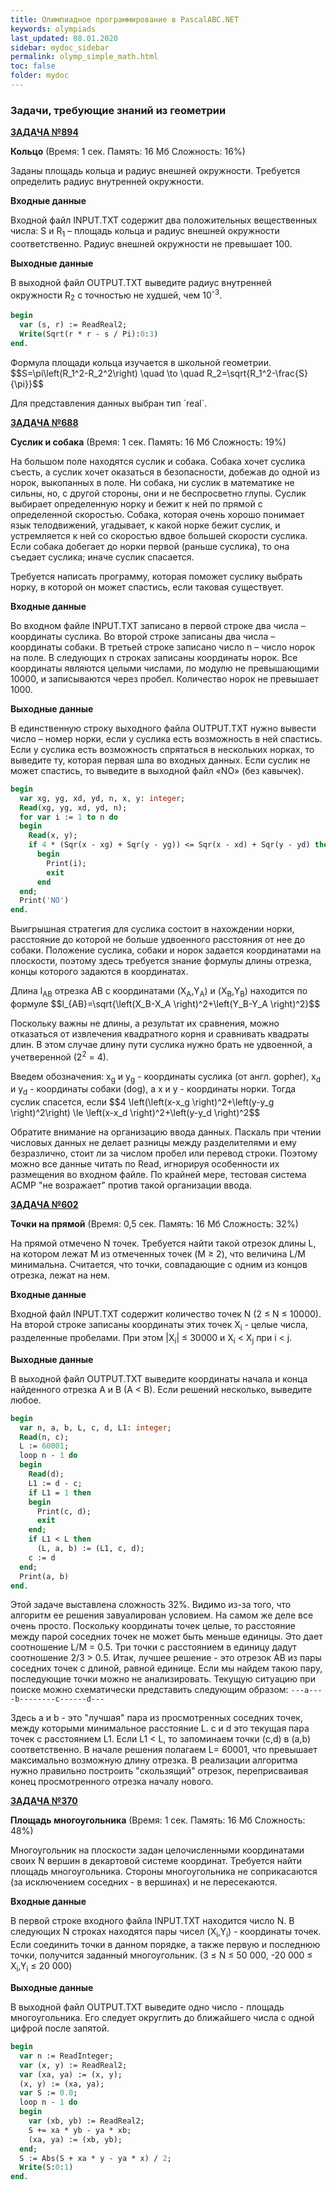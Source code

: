 ```yaml
---
title: Олимпиадное программирование в PascalABC.NET
keywords: olympiads
last_updated: 08.01.2020
sidebar: mydoc_sidebar
permalink: olymp_simple_math.html
toc: false
folder: mydoc
---
```


<script src="//i.upmath.me/latex.js"></script> 

### Задачи, требующие знаний из геометрии

[**ЗАДАЧА №894**](https://acmp.ru/index.asp?main=task&id_task=894)   
	
**Кольцо** (Время: 1 сек. Память: 16 Мб Сложность: 16%)

Заданы площадь кольца и радиус внешней окружности. Требуется определить радиус внутренней окружности. 

**Входные данные**

Входной файл INPUT.TXT содержит два положительных вещественных числа: S и R<sub>1</sub> – площадь кольца и радиус внешней окружности соответственно. Радиус внешней окружности не превышает 100.

**Выходные данные**

В выходной файл OUTPUT.TXT выведите радиус внутренней окружности R<sub>2</sub> с точностью не худшей, чем 10<sup>-3</sup>.

```pascal
begin
  var (s, r) := ReadReal2;
  Write(Sqrt(r * r - s / Pi):0:3)
end.
```

<p>Формула площади кольца изучается в школьной геометрии.
$$S=\pi\left(R_1^2-R_2^2\right) \quad \to \quad R_2=\sqrt{R_1^2-\frac{S}{\pi}}$$</p>
Для представления данных выбран тип `real`.

[**ЗАДАЧА №688**](https://acmp.ru/index.asp?main=task&id_task=688) 		
	
**Суслик и собака** (Время: 1 сек. Память: 16 Мб Сложность: 19%)

На большом поле находятся суслик и собака. Собака хочет суслика съесть, а суслик хочет оказаться в безопасности, добежав до одной из норок, выкопанных в поле. Ни собака, ни суслик в математике не сильны, но, с другой стороны, они и не беспросветно глупы. Суслик выбирает определенную норку и бежит к ней по прямой с определенной скоростью. Собака, которая очень хорошо понимает язык телодвижений, угадывает, к какой норке бежит суслик, и устремляется к ней со скоростью вдвое большей скорости суслика. Если собака добегает до норки первой (раньше суслика), то она съедает суслика; иначе суслик спасается.

Требуется написать программу, которая поможет суслику выбрать норку, в которой он может спастись, если таковая существует.

**Входные данные**

Во входном файле INPUT.TXT записано в первой строке два числа – координаты суслика. Во второй строке записаны два числа – координаты собаки. В третьей строке записано число n – число норок на поле. В следующих n строках записаны координаты норок. Все координаты являются целыми числами, по модулю не превышающими 10000, и записываются через пробел. Количество норок не превышает 1000.

**Выходные данные**

В единственную строку выходного файла OUTPUT.TXT нужно вывести число – номер норки, если у суслика есть возможность в ней спастись. Если у суслика есть возможность спрятаться в нескольких норках, то выведите ту, которая первая шла во входных данных. Если суслик не может спастись, то выведите в выходной файл «NO» (без кавычек).

```pascal
begin
  var xg, yg, xd, yd, n, x, y: integer;
  Read(xg, yg, xd, yd, n);
  for var i := 1 to n do
  begin
    Read(x, y);
    if 4 * (Sqr(x - xg) + Sqr(y - yg)) <= Sqr(x - xd) + Sqr(y - yd) then
      begin
        Print(i);
        exit
      end
  end;
  Print('NO')
end.
```
Выигрышная стратегия для суслика состоит в нахождении норки, расстояние до которой не больше удвоенного расстояния от нее до собаки. Положение суслика, собаки и норок задается координатами на плоскости, поэтому здесь требуется знание формулы длины отрезка, концы которого задаются в координатах.
<p>Длина l<sub>AB</sub> отрезка AB с координатами (X<sub>A</sub>,Y<sub>A</sub>) и (X<sub>B</sub>,Y<sub>B</sub>) находится по формуле $$l_{AB}=\sqrt{\left(X_B-X_A \right)^2+\left(Y_B-Y_A \right)^2}$$</p>
Поскольку важны не длины, а результат их сравнения, можно отказаться от извлечения квадратного корня и сравнивать квадраты длин. В этом случае длину пути суслика нужно брать не удвоенной, а учетверенной (2<sup>2</sup> = 4).
<p>Введем обозначения: x<sub>g</sub> и y<sub>g</sub> - координаты суслика (от англ. gopher), x<sub>d</sub> и y<sub>d</sub> - координаты собаки (dog), а x и y - координаты норки. Тогда суслик спасется, если
$$4 \left(\left(x-x_g \right)^2+\left(y-y_g \right)^2\right) \le \left(x-x_d \right)^2+\left(y-y_d \right)^2$$</p>

Обратите внимание на организацию ввода данных. Паскаль при чтении числовых данных не делает разницы между разделителями и ему безразлично, стоит ли за числом пробел или перевод строки. Поэтому можно все данные читать по Read, игнорируя особенности их размещения во входном файле. По крайней мере, тестовая система ACMP "не возражает" против такой организации ввода.

[**ЗАДАЧА №602**](https://acmp.ru/index.asp?main=task&id_task=602) 		
	
**Точки на прямой** (Время: 0,5 сек. Память: 16 Мб Сложность: 32%)

На прямой отмечено N точек. Требуется найти такой отрезок длины L, на котором лежат M из отмеченных точек (M ≥ 2), что величина L/M минимальна. Считается, что точки, совпадающие с одним из концов отрезка, лежат на нем.

**Входные данные**

Входной файл INPUT.TXT содержит количество точек N (2 ≤ N ≤ 10000). На второй строке записаны координаты этих точек X<sub>i</sub> - целые числа, разделенные пробелами. При этом |X<sub>i</sub>| ≤ 30000 и X<sub>i</sub> < X<sub>j</sub> при i < j.

**Выходные данные**

В выходной файл OUTPUT.TXT выведите координаты начала и конца найденного отрезка A и B (A < B). Если решений несколько, выведите любое.

```pascal
begin
  var n, a, b, L, c, d, L1: integer;
  Read(n, c);
  L := 60001;
  loop n - 1 do
  begin
    Read(d);
    L1 := d - c;
    if L1 = 1 then
    begin
      Print(c, d);
      exit
    end;
    if L1 < L then
      (L, a, b) := (L1, c, d);
    c := d
  end;
  Print(a, b)
end.
```

Этой задаче выставлена сложность 32%. Видимо из-за того, что алгоритм ее решения завуалирован условием. На самом же деле все очень просто. Поскольку координаты точек целые, то расстояние между парой соседних точек не может быть меньше единицы. Это дает соотношение L/M = 0.5. Три точки с расстоянием в единицу дадут соотношение 2/3 > 0.5. Итак, лучшее решение - это отрезок AB из пары соседних точек с длиной, равной единице. Если мы найдем такою пару, последующие точки можно не анализировать.
Текущую ситуацию при поиске можно схематически представить следующим образом: `---a----b--------c------d---`

Здесь a и b - это "лучшая" пара из просмотренных соседних точек, между которыми минимальное расстояние L. c и d это текущая пара точек с расстоянием L1. Если L1 < L, то запоминаем точки (c,d) в (a,b) соответственно. В начале решения полагаем L= 60001, что превышает максимально возможную длину отрезка. В реализации алгоритма нужно правильно построить "скользящий" отрезок, переприсваивая конец просмотренного отрезка началу нового.

[**ЗАДАЧА №370**](https://acmp.ru/index.asp?main=task&id_task=370) 		
	
**Площадь многоугольника** (Время: 1 сек. Память: 16 Мб Сложность: 48%)

Многоугольник на плоскости задан целочисленными координатами своих N вершин в декартовой системе координат. Требуется найти площадь многоугольника. Стороны многоугольника не соприкасаются (за исключением соседних - в вершинах) и не пересекаются.

**Входные данные**

В первой строке входного файла INPUT.TXT находится число N. В следующих N строках находятся пары чисел (X<sub>i</sub>,Y<sub>i</sub>) - координаты точек. Если соединить точки в данном порядке, а также первую и последнюю точки, получится заданный многоугольник. (3 ≤ N ≤ 50 000, -20 000 ≤ X<sub>i</sub>,Y<sub>i</sub> ≤ 20 000)

**Выходные данные**

В выходной файл OUTPUT.TXT выведите одно число - площадь многоугольника. Его следует округлить до ближайшего числа с одной цифрой после запятой.

```pascal
begin
  var n := ReadInteger;
  var (x, y) := ReadReal2;
  var (xa, ya) := (x, y);
  (x, y) := (xa, ya);
  var S := 0.0;
  loop n - 1 do
  begin
    var (xb, yb) := ReadReal2;
    S += xa * yb - ya * xb;
    (xa, ya) := (xb, yb);
  end;
  S := Abs(S + xa * y - ya * x) / 2;
  Write(S:0:1)
end.
```
